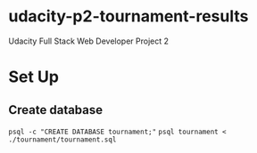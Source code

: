 # udacity-p2-tournament-results
Udacity Full Stack Web Developer Project 2

# Set Up
## Create database
`psql -c "CREATE DATABASE tournament;"`
`psql tournament < ./tournament/tournament.sql`
